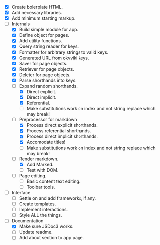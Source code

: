 - [x]   Create bolerplate HTML.
- [x]   Add necessary libraries.
- [x]   Add minimum starting markup.
- [ ]   Internals
    - [x]   Build simple module for app.
    - [x]   Define object for pages.
    - [x]   Add utility functions.
    - [x]   Query string reader for keys.
    - [x]   Formatter for arbitrary strings to valid keys.
    - [x]   Generated URL from okvviki keys.
    - [x]   Saver for page objects.
    - [x]   Retriever for page objects.
    - [x]   Deleter for page objects.
    - [x]   Parse shorthands into keys.
    - [ ]   Expand random shorthands.
        - [x]   Direct explicit.
        - [x]   Direct implicit.
        - [x]   Referential.
        - [ ]   Make substitutions work on index and not string replace which may break!
    - [ ]   Preprocessor for markdown
        - [x]   Process direct explicit shorthands.
        - [x]   Process referential shorthands.
        - [x]   Process direct implicit shorthands.
        - [x]   Accomodate titles!
        - [ ]   Make substitutions work on index and not string replace which may break!
    - [ ]   Render markdown.
        - [x]    Add Marked.
        - [ ]    Test with DOM.
    - [ ]   Page editing.
        - [ ]   Basic content text editing.
        - [ ]   Toolbar tools.
- [ ]   Interface
    - [ ]   Settle on and add frameworks, if any.
    - [ ]   Create templates.
    - [ ]   Implement interactions.
    - [ ]   Style ALL the things.
- [ ]   Documentation
    - [x]   Make sure JSDoc3 works.
    - [ ]   Update readme.
    - [ ]   Add about section to app page.
